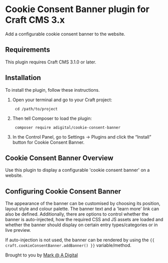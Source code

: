 # Cookie Consent Banner plugin for Craft CMS 3.x

Add a configurable cookie consent banner to the website.

## Requirements

This plugin requires Craft CMS 3.1.0 or later.

## Installation

To install the plugin, follow these instructions.

1. Open your terminal and go to your Craft project:

        cd /path/to/project

2. Then tell Composer to load the plugin:

        composer require adigital/cookie-consent-banner

3. In the Control Panel, go to Settings → Plugins and click the “Install” button for Cookie Consent Banner.

## Cookie Consent Banner Overview

Use this plugin to display a configurable 'cookie consent banner' on a website.

## Configuring Cookie Consent Banner

The appearance of the banner can be customised by choosing its position, layout style and colour palette. The banner text and a 'learn more' link can also be defined. Additionally, there are options to control whether the banner is auto-injected, how the required CSS and JS assets are loaded and whether the banner should display on certain entry types/categories or in live preview.

If auto-injection is not used, the banner can be rendered by using the `{{ craft.cookieConsentBanner.addBanner() }}` variable/method.

Brought to you by [Mark @ A Digital](https://adigital.agency)

